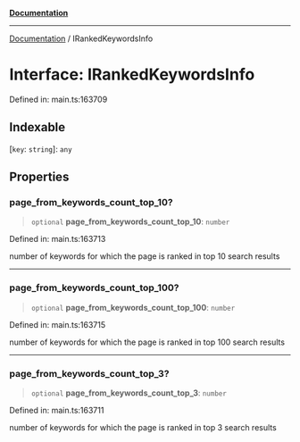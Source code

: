 [**Documentation**](../README.md)

***

[Documentation](../README.md) / IRankedKeywordsInfo

# Interface: IRankedKeywordsInfo

Defined in: main.ts:163709

## Indexable

\[`key`: `string`\]: `any`

## Properties

### page\_from\_keywords\_count\_top\_10?

> `optional` **page\_from\_keywords\_count\_top\_10**: `number`

Defined in: main.ts:163713

number of keywords for which the page is ranked in top 10 search results

***

### page\_from\_keywords\_count\_top\_100?

> `optional` **page\_from\_keywords\_count\_top\_100**: `number`

Defined in: main.ts:163715

number of keywords for which the page is ranked in top 100 search results

***

### page\_from\_keywords\_count\_top\_3?

> `optional` **page\_from\_keywords\_count\_top\_3**: `number`

Defined in: main.ts:163711

number of keywords for which the page is ranked in top 3 search results
